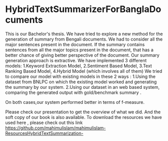 # HybridTextSummarizerForBanglaDocuments

This is our Bachelor's thesis.  We have tried to explore a new method for the generation of summary from Bengali documents. We had to consider all the major sentences present in the document. If the summary contains sentences from all the major topics present in the document, that has a better
chance of giving better perspective of the document. Our summary generation approach is
extractive. We have implemented 3 different models:
1.Keyword Extraction Model,
2.Sentiment Based Model,
3.Text Ranking Based Model,
4.Hybrid Model (which involves all of them)
We tried to compare our model with existing models in these 2 ways :
1.Using the dataset from BNLPC on which the existing model worked and generating the summary by our system.
2.Using our dataset in an web based system, comparing the generated output with gold/benchmark summary .

On both cases,our system performed better in terms of f-measure.

Please check our presentation to get the overview of what we did.
And the soft copy of our book is also available.
To download the resources we have used here , please check out this link https://github.com/mahimulislam/mahimulislam-ResourcesHybridTextSummarization-
